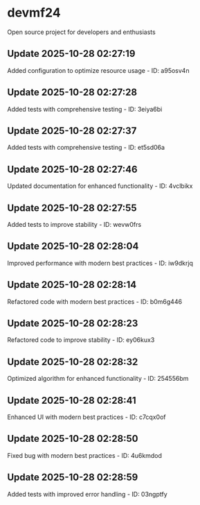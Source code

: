 # devmf24
Open source project for developers and enthusiasts

## Update 2025-10-28 02:27:19
Added configuration to optimize resource usage - ID: a95osv4n


## Update 2025-10-28 02:27:28
Added tests with comprehensive testing - ID: 3eiya6bi


## Update 2025-10-28 02:27:37
Added tests with comprehensive testing - ID: et5sd06a


## Update 2025-10-28 02:27:46
Updated documentation for enhanced functionality - ID: 4vclbikx


## Update 2025-10-28 02:27:55
Added tests to improve stability - ID: wevw0frs


## Update 2025-10-28 02:28:04
Improved performance with modern best practices - ID: iw9dkrjq


## Update 2025-10-28 02:28:14
Refactored code with modern best practices - ID: b0m6g446


## Update 2025-10-28 02:28:23
Refactored code to improve stability - ID: ey06kux3


## Update 2025-10-28 02:28:32
Optimized algorithm for enhanced functionality - ID: 254556bm


## Update 2025-10-28 02:28:41
Enhanced UI with modern best practices - ID: c7cqx0of


## Update 2025-10-28 02:28:50
Fixed bug with modern best practices - ID: 4u6kmdod


## Update 2025-10-28 02:28:59
Added tests with improved error handling - ID: 03ngptfy

